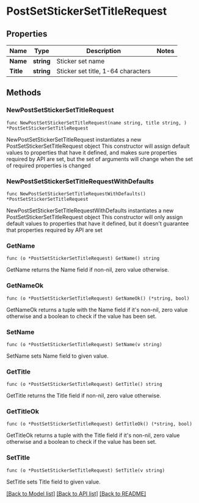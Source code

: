 # PostSetStickerSetTitleRequest

## Properties

Name | Type | Description | Notes
------------ | ------------- | ------------- | -------------
**Name** | **string** | Sticker set name | 
**Title** | **string** | Sticker set title, 1-64 characters | 

## Methods

### NewPostSetStickerSetTitleRequest

`func NewPostSetStickerSetTitleRequest(name string, title string, ) *PostSetStickerSetTitleRequest`

NewPostSetStickerSetTitleRequest instantiates a new PostSetStickerSetTitleRequest object
This constructor will assign default values to properties that have it defined,
and makes sure properties required by API are set, but the set of arguments
will change when the set of required properties is changed

### NewPostSetStickerSetTitleRequestWithDefaults

`func NewPostSetStickerSetTitleRequestWithDefaults() *PostSetStickerSetTitleRequest`

NewPostSetStickerSetTitleRequestWithDefaults instantiates a new PostSetStickerSetTitleRequest object
This constructor will only assign default values to properties that have it defined,
but it doesn't guarantee that properties required by API are set

### GetName

`func (o *PostSetStickerSetTitleRequest) GetName() string`

GetName returns the Name field if non-nil, zero value otherwise.

### GetNameOk

`func (o *PostSetStickerSetTitleRequest) GetNameOk() (*string, bool)`

GetNameOk returns a tuple with the Name field if it's non-nil, zero value otherwise
and a boolean to check if the value has been set.

### SetName

`func (o *PostSetStickerSetTitleRequest) SetName(v string)`

SetName sets Name field to given value.


### GetTitle

`func (o *PostSetStickerSetTitleRequest) GetTitle() string`

GetTitle returns the Title field if non-nil, zero value otherwise.

### GetTitleOk

`func (o *PostSetStickerSetTitleRequest) GetTitleOk() (*string, bool)`

GetTitleOk returns a tuple with the Title field if it's non-nil, zero value otherwise
and a boolean to check if the value has been set.

### SetTitle

`func (o *PostSetStickerSetTitleRequest) SetTitle(v string)`

SetTitle sets Title field to given value.



[[Back to Model list]](../README.md#documentation-for-models) [[Back to API list]](../README.md#documentation-for-api-endpoints) [[Back to README]](../README.md)


